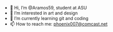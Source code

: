 - 👋 Hi, I’m @Aramos59, student at ASU
- 👀 I’m interested in art and design
- 🌱 I’m currently learning git and coding
- 📫 How to reach me: phoenix007@comcast.net

<!---
Aramos59/Aramos59 is a ✨ special ✨ repository because its `README.md` (this file) appears on your GitHub profile.
You can click the Preview link to take a look at your changes.
--->
